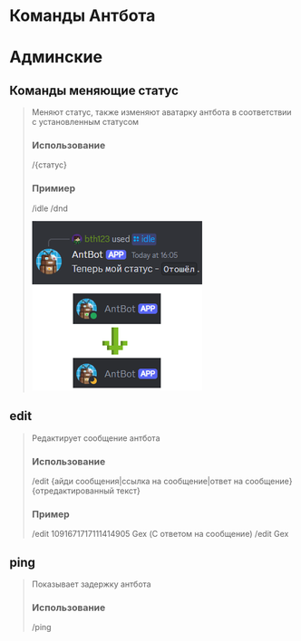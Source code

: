 # Команды Антбота


# Админские

## Команды меняющие статус
> Меняют статус, также изменяют аватарку антбота в соответствии с установленным статусом
> ### Использование
> /{статус}
> ### Примиер
> /idle
> /dnd
> 
> ![statusass](statuses.png)

## edit
> Редактирует сообщение антбота
> ### Использование
> /edit {айди сообщения|ссылка на сообщение|ответ на сообщение} {отредактированный текст}
> ### Пример
> /edit 1091671717111414905 Gex
> (С ответом на сообщение) /edit Gex

## ping
> Показывает задержку антбота
> ### Использование
> /ping
